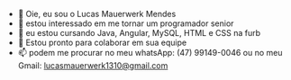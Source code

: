 - 👋 Oie, eu sou o Lucas Mauerwerk Mendes
- 👀  estou interessado em me tornar um programador senior 
- 🌱 eu estou cursando Java, Angular, MySQL, HTML e CSS na furb 
- 💞️ Estou pronto para colaborar em sua equipe
- 📫 podem me procurar no meu whatsApp: (47) 99149-0046 ou  no meu Gmail: lucasmauerwerk1310@gmail.com

<!---
LucasMauerwerk/LucasMauerwerk is a ✨ special ✨ repository because its `README.md` (this file) appears on your GitHub profile.
You can click the Preview link to take a look at your changes.
--->

